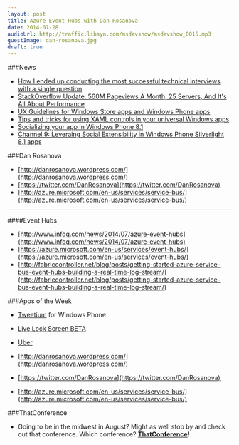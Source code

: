 ```yaml
---
layout: post
title: Azure Event Hubs with Dan Rosanova
date: 2014-07-28
audioUrl: http://traffic.libsyn.com/msdevshow/msdevshow_0015.mp3
guestImage: dan-rosanova.jpg
draft: true
---
```



###News
 - [How I ended up conducting the most successful technical interviews with a single question](http://www.nicolasbize.com/blog/how-i-ended-up-conducting-the-most-successful-technical-interviews-with-a-single-question/)
 - [StackOverflow Update: 560M Pageviews A Month, 25 Servers, And It's All About Performance](http://highscalability.com/blog/2014/7/21/stackoverflow-update-560m-pageviews-a-month-25-servers-and-i.html)
 - [UX Guidelines for Windows Store apps and Windows Phone apps](http://www.microsoft.com/en-us/download/confirmation.aspx?id=30704)
 - [Tips and tricks for using XAML controls in your universal Windows apps](http://blogs.windows.com/windows/b/buildingapps/archive/2014/07/22/tips-and-tricks-for-using-xaml-controls-in-your-universal-windows-apps.aspx)
 - [Socializing your app in Windows Phone 8.1](http://www.monkeyslaps.com/socializing-your-app-in-windows-phone-8-1/)
  -  [Channel 9: Leveraing Social Extensibility in Windows Phone Silverlight 8.1 apps](http://channel9.msdn.com/Shows/Inside+Windows+Phone/IWP77-Leveraing-Social-Extensibility-in-Windows-Phone-Silverlight-8-1-apps)

###Dan Rosanova
-   [http://danrosanova.wordpress.com/](http://danrosanova.wordpress.com/)
-   [https://twitter.com/DanRosanova](https://twitter.com/DanRosanova)
-   [http://azure.microsoft.com/en-us/services/service-bus/](http://azure.microsoft.com/en-us/services/service-bus/)
 ----------
####Event Hubs
-   [http://www.infoq.com/news/2014/07/azure-event-hubs](http://www.infoq.com/news/2014/07/azure-event-hubs)
-   [https://azure.microsoft.com/en-us/services/event-hubs/](https://azure.microsoft.com/en-us/services/event-hubs/)
-   [http://fabriccontroller.net/blog/posts/getting-started-azure-service-bus-event-hubs-building-a-real-time-log-stream/](http://fabriccontroller.net/blog/posts/getting-started-azure-service-bus-event-hubs-building-a-real-time-log-stream/)

###Apps of the Week

 - [Tweetium](http://www.windowsphone.com/s?appid=8f328427-666d-4b6d-8a58-042ff6a17e41) for Windows Phone
 - [Live Lock Screen BETA](http://www.windowsphone.com/s?appid=f5685f66-5e43-46f9-b95e-bfc2a4a15de3)
 - [Uber](http://www.windowsphone.com/s?appid=b905a877-bd55-4ce7-a7aa-467cdc3a21f4)

-   [http://danrosanova.wordpress.com/](http://danrosanova.wordpress.com/)
-   [https://twitter.com/DanRosanova](https://twitter.com/DanRosanova)
-   [http://azure.microsoft.com/en-us/services/service-bus/](http://azure.microsoft.com/en-us/services/service-bus/)

###ThatConference
 - Going to be in the midwest in August? Might as well stop by and check out that conference. Which conference? **[ThatConference](http://ThatConference.com)!**
